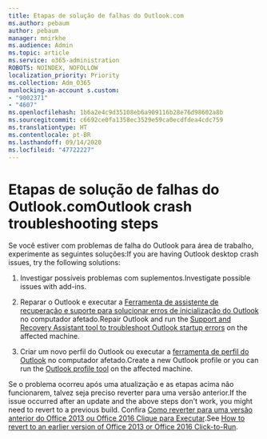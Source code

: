 ```yaml
---
title: Etapas de solução de falhas do Outlook.com
ms.author: pebaum
author: pebaum
manager: mnirkhe
ms.audience: Admin
ms.topic: article
ms.service: o365-administration
ROBOTS: NOINDEX, NOFOLLOW
localization_priority: Priority
ms.collection: Adm_O365
munlocking-an-account s.custom:
- "9002371"
- "4607"
ms.openlocfilehash: 1b6a2e4c9d35108eb6a909116b28e76d98602a8b
ms.sourcegitcommit: c6692ce0fa1358ec3529e59ca0ecdfdea4cdc759
ms.translationtype: HT
ms.contentlocale: pt-BR
ms.lasthandoff: 09/14/2020
ms.locfileid: "47722227"
---
```

# <a name="outlook-crash-troubleshooting-steps"></a><span data-ttu-id="7b137-102">Etapas de solução de falhas do Outlook.com</span><span class="sxs-lookup"><span data-stu-id="7b137-102">Outlook crash troubleshooting steps</span></span>

<span data-ttu-id="7b137-103">Se você estiver com problemas de falha do Outlook para área de trabalho, experimente as seguintes soluções:</span><span class="sxs-lookup"><span data-stu-id="7b137-103">If you are having Outlook desktop crash issues, try the following solutions:</span></span>

1. <span data-ttu-id="7b137-104">Investigar possíveis problemas com suplementos.</span><span class="sxs-lookup"><span data-stu-id="7b137-104">Investigate possible issues with add-ins.</span></span>

2. <span data-ttu-id="7b137-105">Reparar o Outlook e executar a [Ferramenta de assistente de recuperação e suporte para solucionar erros de inicialização do Outlook](https://aka.ms/SaRA-OutlookWontStart) no computador afetado.</span><span class="sxs-lookup"><span data-stu-id="7b137-105">Repair Outlook and run the [Support and Recovery Assistant tool to troubleshoot Outlook startup errors](https://aka.ms/SaRA-OutlookWontStart) on the affected machine.</span></span>

3. <span data-ttu-id="7b137-106">Criar um novo perfil do Outlook ou executar a [ferramenta de perfil do Outlook](https://aka.ms/SaRA-OutlookSetupProfile) no computador afetado.</span><span class="sxs-lookup"><span data-stu-id="7b137-106">Create a new Outlook profile or you can run the [Outlook profile tool](https://aka.ms/SaRA-OutlookSetupProfile) on the affected machine.</span></span>

<span data-ttu-id="7b137-107">Se o problema ocorreu após uma atualização e as etapas acima não funcionarem, talvez seja preciso reverter para uma versão anterior.</span><span class="sxs-lookup"><span data-stu-id="7b137-107">If the issue occurred after an update and the above steps don't work, you might need to revert to a previous build.</span></span> <span data-ttu-id="7b137-108">Confira [Como reverter para uma versão anterior do Office 2013 ou Office 2016 Clique para Executar](https://support.microsoft.com/help/2770432).</span><span class="sxs-lookup"><span data-stu-id="7b137-108">See [How to revert to an earlier version of Office 2013 or Office 2016 Click-to-Run](https://support.microsoft.com/help/2770432).</span></span>
